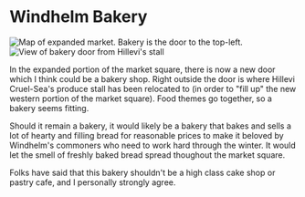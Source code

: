 # Windhelm Bakery

![](/windhelm/pics/bakery1.png?raw=true "Map of expanded market. Bakery is the door to the top-left.")
![](/windhelm/pics/bakery2.png?raw=true "View of bakery door from Hillevi's stall")

In the expanded portion of the market square, there is now a new door which I think could be a bakery shop. Right outside the door is where Hillevi Cruel-Sea's produce stall has been relocated to (in order to "fill up" the new western portion of the market square). Food themes go together, so a bakery seems fitting.

Should it remain a bakery, it would likely be a bakery that bakes and sells a lot of hearty and filling bread for reasonable prices to make it beloved by Windhelm's commoners who need to work hard through the winter. It would let the smell of freshly baked bread spread thoughout the market square.

Folks have said that this bakery shouldn't be a high class cake shop or pastry cafe, and I personally strongly agree.